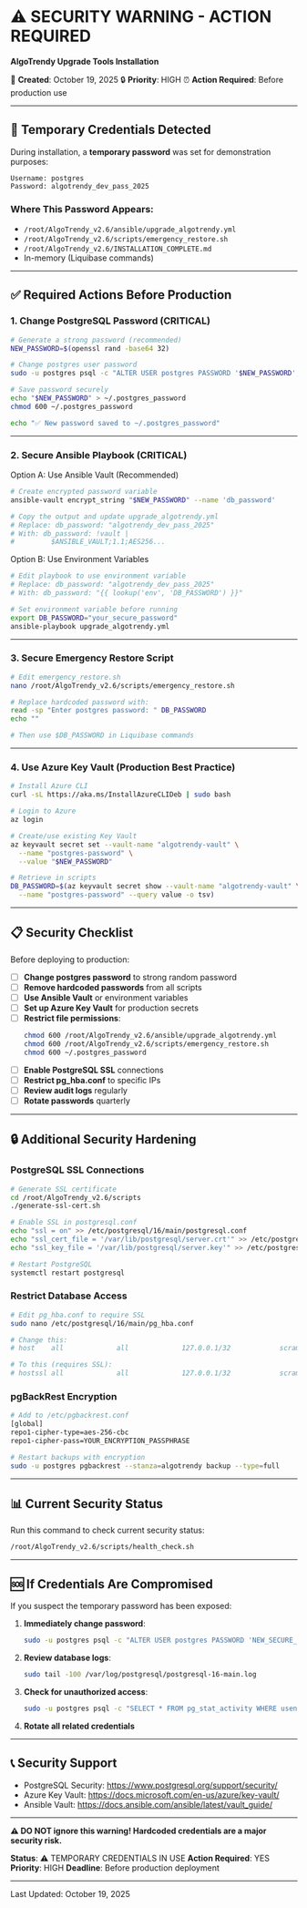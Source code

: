 # ⚠️ SECURITY WARNING - ACTION REQUIRED
**AlgoTrendy Upgrade Tools Installation**

📅 **Created**: October 19, 2025
🔒 **Priority**: HIGH
⏰ **Action Required**: Before production use

---

## 🚨 Temporary Credentials Detected

During installation, a **temporary password** was set for demonstration purposes:

```
Username: postgres
Password: algotrendy_dev_pass_2025
```

### Where This Password Appears:
- `/root/AlgoTrendy_v2.6/ansible/upgrade_algotrendy.yml`
- `/root/AlgoTrendy_v2.6/scripts/emergency_restore.sh`
- `/root/AlgoTrendy_v2.6/INSTALLATION_COMPLETE.md`
- In-memory (Liquibase commands)

---

## ✅ Required Actions Before Production

### 1. Change PostgreSQL Password (CRITICAL)

```bash
# Generate a strong password (recommended)
NEW_PASSWORD=$(openssl rand -base64 32)

# Change postgres user password
sudo -u postgres psql -c "ALTER USER postgres PASSWORD '$NEW_PASSWORD';"

# Save password securely
echo "$NEW_PASSWORD" > ~/.postgres_password
chmod 600 ~/.postgres_password

echo "✅ New password saved to ~/.postgres_password"
```

---

### 2. Secure Ansible Playbook (CRITICAL)

Option A: Use Ansible Vault (Recommended)
```bash
# Create encrypted password variable
ansible-vault encrypt_string "$NEW_PASSWORD" --name 'db_password'

# Copy the output and update upgrade_algotrendy.yml
# Replace: db_password: "algotrendy_dev_pass_2025"
# With: db_password: !vault |
#         $ANSIBLE_VAULT;1.1;AES256...
```

Option B: Use Environment Variables
```bash
# Edit playbook to use environment variable
# Replace: db_password: "algotrendy_dev_pass_2025"
# With: db_password: "{{ lookup('env', 'DB_PASSWORD') }}"

# Set environment variable before running
export DB_PASSWORD="your_secure_password"
ansible-playbook upgrade_algotrendy.yml
```

---

### 3. Secure Emergency Restore Script

```bash
# Edit emergency_restore.sh
nano /root/AlgoTrendy_v2.6/scripts/emergency_restore.sh

# Replace hardcoded password with:
read -sp "Enter postgres password: " DB_PASSWORD
echo ""

# Then use $DB_PASSWORD in Liquibase commands
```

---

### 4. Use Azure Key Vault (Production Best Practice)

```bash
# Install Azure CLI
curl -sL https://aka.ms/InstallAzureCLIDeb | sudo bash

# Login to Azure
az login

# Create/use existing Key Vault
az keyvault secret set --vault-name "algotrendy-vault" \
  --name "postgres-password" \
  --value "$NEW_PASSWORD"

# Retrieve in scripts
DB_PASSWORD=$(az keyvault secret show --vault-name "algotrendy-vault" \
  --name "postgres-password" --query value -o tsv)
```

---

## 📋 Security Checklist

Before deploying to production:

- [ ] **Change postgres password** to strong random password
- [ ] **Remove hardcoded passwords** from all scripts
- [ ] **Use Ansible Vault** or environment variables
- [ ] **Set up Azure Key Vault** for production secrets
- [ ] **Restrict file permissions**:
  ```bash
  chmod 600 /root/AlgoTrendy_v2.6/ansible/upgrade_algotrendy.yml
  chmod 600 /root/AlgoTrendy_v2.6/scripts/emergency_restore.sh
  chmod 600 ~/.postgres_password
  ```
- [ ] **Enable PostgreSQL SSL** connections
- [ ] **Restrict pg_hba.conf** to specific IPs
- [ ] **Review audit logs** regularly
- [ ] **Rotate passwords** quarterly

---

## 🔒 Additional Security Hardening

### PostgreSQL SSL Connections

```bash
# Generate SSL certificate
cd /root/AlgoTrendy_v2.6/scripts
./generate-ssl-cert.sh

# Enable SSL in postgresql.conf
echo "ssl = on" >> /etc/postgresql/16/main/postgresql.conf
echo "ssl_cert_file = '/var/lib/postgresql/server.crt'" >> /etc/postgresql/16/main/postgresql.conf
echo "ssl_key_file = '/var/lib/postgresql/server.key'" >> /etc/postgresql/16/main/postgresql.conf

# Restart PostgreSQL
systemctl restart postgresql
```

### Restrict Database Access

```bash
# Edit pg_hba.conf to require SSL
sudo nano /etc/postgresql/16/main/pg_hba.conf

# Change this:
# host    all             all             127.0.0.1/32            scram-sha-256

# To this (requires SSL):
# hostssl all             all             127.0.0.1/32            scram-sha-256
```

### pgBackRest Encryption

```bash
# Add to /etc/pgbackrest.conf
[global]
repo1-cipher-type=aes-256-cbc
repo1-cipher-pass=YOUR_ENCRYPTION_PASSPHRASE

# Restart backups with encryption
sudo -u postgres pgbackrest --stanza=algotrendy backup --type=full
```

---

## 📊 Current Security Status

Run this command to check current security status:

```bash
/root/AlgoTrendy_v2.6/scripts/health_check.sh
```

---

## 🆘 If Credentials Are Compromised

If you suspect the temporary password has been exposed:

1. **Immediately change password**:
   ```bash
   sudo -u postgres psql -c "ALTER USER postgres PASSWORD 'NEW_SECURE_PASSWORD';"
   ```

2. **Review database logs**:
   ```bash
   sudo tail -100 /var/log/postgresql/postgresql-16-main.log
   ```

3. **Check for unauthorized access**:
   ```bash
   sudo -u postgres psql -c "SELECT * FROM pg_stat_activity WHERE usename = 'postgres';"
   ```

4. **Rotate all related credentials**

---

## 📞 Security Support

- PostgreSQL Security: https://www.postgresql.org/support/security/
- Azure Key Vault: https://docs.microsoft.com/en-us/azure/key-vault/
- Ansible Vault: https://docs.ansible.com/ansible/latest/vault_guide/

---

**⚠️ DO NOT ignore this warning! Hardcoded credentials are a major security risk.**

**Status**: ⚠️ TEMPORARY CREDENTIALS IN USE
**Action Required**: YES
**Priority**: HIGH
**Deadline**: Before production deployment

---

Last Updated: October 19, 2025
